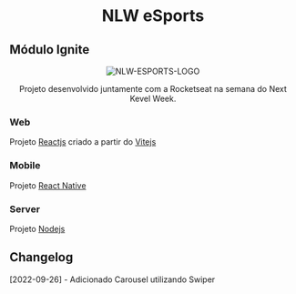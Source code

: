 <div align="center">
    <h1>NLW eSports</h1>
</div>

<h2>Módulo Ignite</h2>

<div align="center">

![NLW-ESPORTS-LOGO](https://github.com/lstaborda/nlw-eSports/blob/master/web/src/assets/logo-nlw-esports.svg)

</div>

<P align="center">
Projeto desenvolvido juntamente com a Rocketseat na semana do Next Kevel Week.
</P>

### Web

Projeto [Reactjs](https://pt-br.reactjs.org/)  criado a partir do [Vitejs](https://vitejs.dev/)

### Mobile

Projeto [React Native](https://reactnative.dev/)

### Server

Projeto [Nodejs](https://nodejs.org/en/)


## Changelog

[2022-09-26] - Adicionado Carousel utilizando Swiper
